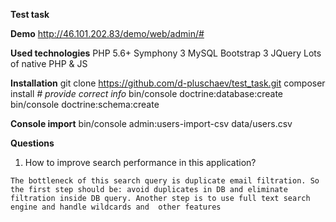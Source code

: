 
**Test task**


**Demo**
http://46.101.202.83/demo/web/admin/#

**Used technologies**
PHP 5.6+
Symphony 3
MySQL
Bootstrap 3
JQuery
Lots of native PHP & JS

**Installation**
git clone https://github.com/d-pluschaev/test_task.git
composer install _# provide correct info_
bin/console doctrine:database:create
bin/console doctrine:schema:create

**Console import**
bin/console admin:users-import-csv data/users.csv

**Questions**
1. How to improve search performance in this application? 

`The bottleneck of this search query is duplicate email filtration. So
the first step should be: avoid duplicates in DB and eliminate 
filtration inside DB query.
Another step is to use full text search engine and handle wildcards and 
other features`
